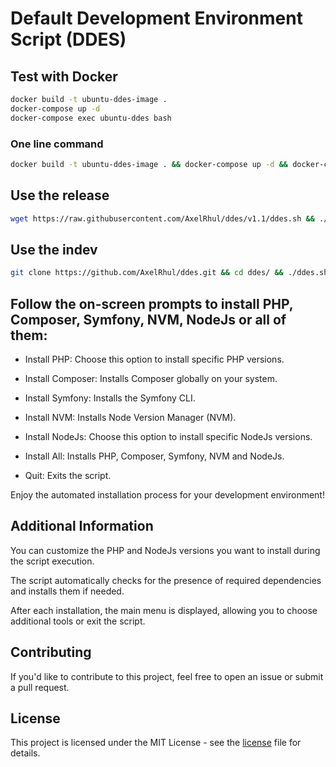 # Default Development Environment Script (DDES)

## Test with Docker

```bash
docker build -t ubuntu-ddes-image .
docker-compose up -d
docker-compose exec ubuntu-ddes bash
```

### One line command 
```bash
docker build -t ubuntu-ddes-image . && docker-compose up -d && docker-compose exec ubuntu-ddes bash
```

## Use the release

```bash
wget https://raw.githubusercontent.com/AxelRhul/ddes/v1.1/ddes.sh && ./ddes.sh && source ~/.bashrc && sudo rm -f ddes.sh
```

## Use the indev

```bash
git clone https://github.com/AxelRhul/ddes.git && cd ddes/ && ./ddes.sh && source ~/.bashrc
```

## Follow the on-screen prompts to install PHP, Composer, Symfony, NVM, NodeJs or all of them:

- Install PHP: Choose this option to install specific PHP versions.

- Install Composer: Installs Composer globally on your system.

- Install Symfony: Installs the Symfony CLI.

- Install NVM: Installs Node Version Manager (NVM).

- Install NodeJs: Choose this option to install specific NodeJs versions.

- Install All: Installs PHP, Composer, Symfony, NVM and NodeJs.

- Quit: Exits the script.

Enjoy the automated installation process for your development environment!

## Additional Information
You can customize the PHP and NodeJs versions you want to install during the script execution.

The script automatically checks for the presence of required dependencies and installs them if needed.

After each installation, the main menu is displayed, allowing you to choose additional tools or exit the script.

## Contributing
If you'd like to contribute to this project, feel free to open an issue or submit a pull request.

## License
This project is licensed under the MIT License - see the [license](LICENCE.md) file for details.